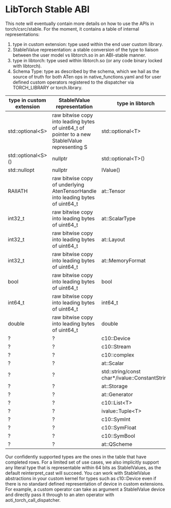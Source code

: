 # LibTorch Stable ABI

This note will eventually contain more details on how to use the APIs in torch/csrc/stable. For the moment, it contains a table of internal representations:
1. type in custom extension: type used within the end user custom library.
2. StableIValue representation: a stable conversion of the type to liaison between the user model vs libtorch.so in an ABI-stable manner.
3. type in libtorch: type used within libtorch.so (or any code binary locked with libtorch).
4. Schema Type: type as described by the schema, which we hail as the source of truth for both ATen ops in native_functions.yaml and for user defined custom operators registered to the dispatcher via TORCH_LIBRARY or torch.library.

|  type in custom extension    |   StableIValue representation   |   type in libtorch  |   Schema Type  |
| -------- | ------- | ------- | ------- |
| std::optional\<S> | raw bitwise copy into leading bytes of uint64_t of pointer to a new StableIValue representing S | std::optional\<T> | Type? |
| std::optional\<S>() | nullptr | std::optional\<T>() | Type? |
| std::nullopt | nullptr | IValue() | None |
| RAIIATH | raw bitwise copy of underlying AtenTensorHandle into leading bytes of uint64_t | at::Tensor |  Tensor |
| int32_t | raw bitwise copy into leading bytes of uint64_t | at::ScalarType | ScalarType |
| int32_t | raw bitwise copy into leading bytes of uint64_t | at::Layout | Layout |
| int32_t | raw bitwise copy into leading bytes of uint64_t | at::MemoryFormat | MemoryFormat |
| bool | raw bitwise copy into leading bytes of uint64_t | bool | bool |
| int64_t | raw bitwise copy into leading bytes of uint64_t | int64_t | int |
| double | raw bitwise copy into leading bytes of uint64_t | double | float |
| ? | ? | c10::Device | Device |
| ? | ? | c10::Stream | Stream |
| ? | ? | c10::complex<double> | complex |
| ? | ? | at::Scalar | Scalar |
| ? | ? | std::string/const char*/ivalue::ConstantString | str |
| ? | ? | at::Storage | Storage |
| ? | ? | at::Generator | Generator |
| ? | ? | c10::List\<T> | Type[] |
| ? | ? | ivalue::Tuple\<T> | (Type, ...) |
| ? | ? | c10::SymInt | SymInt |
| ? | ? | c10::SymFloat | SymFloat |
| ? | ? | c10::SymBool | SymBool |
| ? | ? | at::QScheme | QScheme |

Our confidently supported types are the ones in the table that have completed rows. For a limited set of use cases, we also implicitly support any literal type that is representable within 64 bits as StableIValues, as the default reinterpret_cast will succeed. You can work with StableIValue abstractions in your custom kernel for types such as c10::Device even if there is no standard defined representation of device in custom extensions. For example, a custom operator can take as argument a StableIValue device and directly pass it through to an aten operator with aoti_torch_call_dispatcher.

